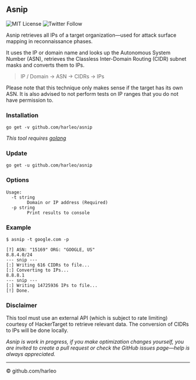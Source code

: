 
## Asnip

![MIT License](https://img.shields.io/github/license/harleo/asnip?label=License&style=flat-square)
![Twitter Follow](https://img.shields.io/twitter/follow/_harleo?color=00acee&label=Follow%20%40_harleo&style=flat-square)

Asnip retrieves all IPs of a target organization&mdash;used for attack surface mapping in reconnaissance phases.

It uses the IP or domain name and looks up the Autonomous System Number (ASN), retrieves the Classless Inter-Domain Routing (CIDR) subnet masks and converts them to IPs.

>IP / Domain &rarr; ASN &rarr; CIDRs &rarr; IPs

Please note that this technique only makes sense if the target has its own ASN. It is also advised to not perform tests on IP ranges that you do not have permission to.

### Installation
`go get -v github.com/harleo/asnip`

_This tool requires [golang](https://golang.org/)_

### Update
`go get -u github.com/harleo/asnip`

### Options

```console
Usage:
  -t string
        Domain or IP address (Required)
  -p string
        Print results to console
```

### Example

```console
$ asnip -t google.com -p

[?] ASN: "15169" ORG: "GOOGLE, US"
8.8.4.0/24
--- snip ---
[:] Writing 616 CIDRs to file...
[:] Converting to IPs...
8.8.8.1
--- snip ---
[:] Writing 14725936 IPs to file...
[!] Done.
```

### Disclaimer
This tool must use an external API (which is subject to rate limiting) courtesy of HackerTarget to retrieve relevant data. The conversion of CIDRs to IPs will be done locally.

_Asnip is work in progress, if you make optimization changes yourself, you are invited to create a pull request or check the GitHub issues page&mdash;help is always appreciated._

---

&copy; github.com/harleo